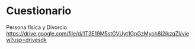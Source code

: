 # Cuestionario
Persona física y Divorcio 
https://drive.google.com/file/d/1T3E19M5stGVUyt1GpGzMyoh8i2ikzqZI/view?usp=drivesdk
